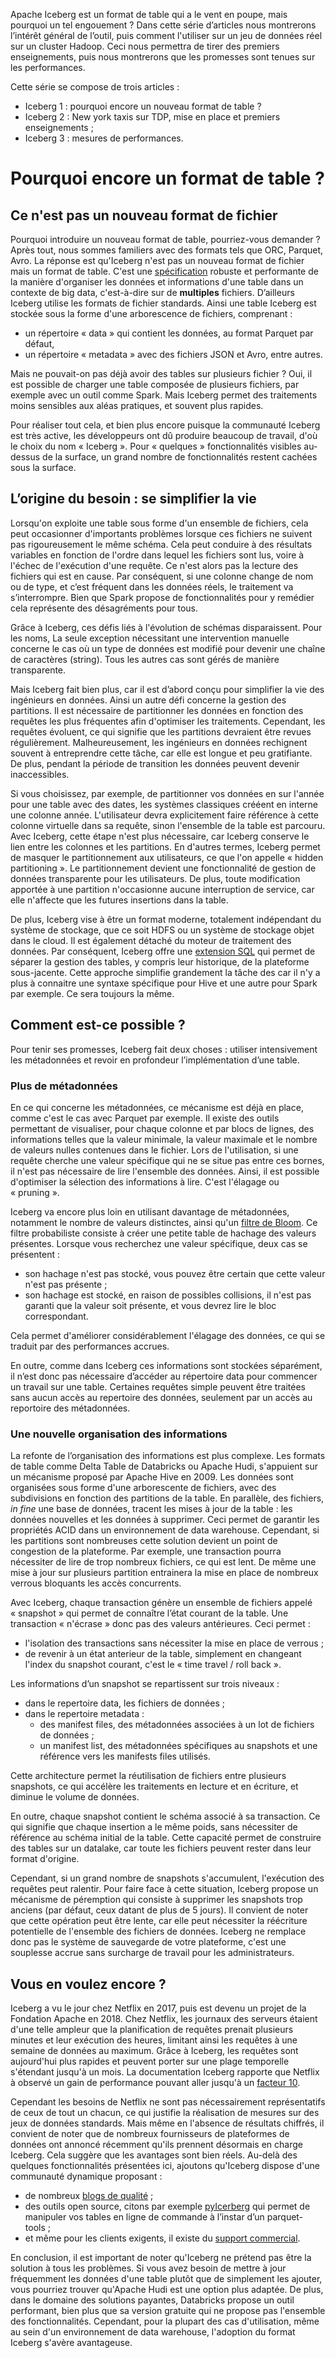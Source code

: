 Apache Iceberg est un format de table qui a le vent en poupe, mais pourquoi un tel engouement ? Dans cette série d’articles nous montrerons l’intérêt général de l’outil, puis comment l'utiliser sur un jeu de données réel sur un cluster Hadoop. Ceci nous permettra de tirer des premiers enseignements, puis nous montrerons que les promesses sont tenues sur les performances.

Cette série se compose de trois articles :

* Iceberg 1 : pourquoi encore un nouveau format de table ? 
* Iceberg 2 : New york taxis sur TDP, mise en place et premiers enseignements ;
* Iceberg 3 : mesures de performances.

# Pourquoi encore un format de table ?

## Ce n'est pas un nouveau format de fichier

Pourquoi introduire un nouveau format de table, pourriez-vous demander ? Après tout, nous sommes familiers avec des formats tels que ORC, Parquet, Avro. La réponse est qu'Iceberg n'est pas un nouveau format de fichier mais un format de table. C'est une [spécification](https://iceberg.apache.org/spec/) robuste et performante de la manière d'organiser les données et informations d'une table dans un contexte de big data, c'est-à-dire sur de **multiples** fichiers.  D’ailleurs Iceberg utilise les formats de fichier standards. Ainsi une table Iceberg est stockée sous la forme d'une arborescence de fichiers, comprenant :

* un répertoire « data » qui contient les données, au format Parquet par défaut,
* un répertoire « metadata » avec des fichiers JSON et Avro, entre autres.

Mais ne pouvait-on pas déjà avoir des tables sur plusieurs fichier ? Oui, il est possible de charger une table composée de plusieurs fichiers, par exemple avec un outil comme Spark. Mais Iceberg permet des traitements moins sensibles aux aléas pratiques, et souvent plus rapides. 

Pour réaliser tout cela, et bien plus encore puisque la communauté Iceberg est très active, les développeurs ont dû produire beaucoup de travail, d'où le choix du nom « Iceberg ». Pour « quelques » fonctionnalités visibles au-dessus de la surface, un grand nombre de fonctionnalités restent cachées sous la surface.


## L’origine du besoin : se simplifier la vie

Lorsqu'on exploite une table sous forme d'un ensemble de fichiers, cela peut occasionner d'importants problèmes lorsque ces fichiers ne suivent pas rigoureusement le même schéma. Cela peut conduire à des résultats variables en fonction de l'ordre dans lequel les fichiers sont lus, voire à l'échec de l'exécution d'une requête. Ce n'est alors pas la lecture des fichiers qui est en cause. Par conséquent, si une colonne change de nom ou de type, et c’est fréquent dans les données réels, le traitement va s’interrompre. Bien que Spark propose de fonctionnalités pour y remédier cela représente des désagréments pour tous. 

Grâce à Iceberg, ces défis liés à l'évolution de schémas disparaissent. 
Pour les noms, 
La seule exception nécessitant une intervention manuelle concerne le cas où un type de données est modifié pour devenir une chaîne de caractères (string). Tous les autres cas sont gérés de manière transparente.

Mais Iceberg fait bien plus, car il est d’abord conçu pour simplifier la vie des ingénieurs en données. Ainsi un autre défi concerne la gestion des partitions. Il est nécessaire de partitionner les données en fonction des requêtes les plus fréquentes afin d'optimiser les traitements. Cependant, les requêtes évoluent, ce qui signifie que les partitions devraient être revues régulièrement. Malheureusement, les ingénieurs en données rechignent souvent à entreprendre cette tâche, car elle est longue et peu gratifiante. De plus, pendant la période de transition les données peuvent devenir inaccessibles. 

Si vous choisissez, par exemple, de partitionner vos données en sur l'année pour une table avec des dates, les systèmes classiques crééent en interne une colonne année. L'utilisateur devra explicitement faire référence à cette colonne virtuelle dans sa requête, sinon l'ensemble de la table est parcouru. 
Avec Iceberg, cette étape n'est plus nécessaire, car Iceberg conserve le lien entre les colonnes et les partitions. En d'autres termes, Iceberg permet de masquer le partitionnement aux utilisateurs, ce que l'on appelle « hidden partitioning ». Le partitionnement devient une fonctionnalité de gestion de données transparente pour les utilisateurs. De plus, toute modification apportée à une partition n'occasionne aucune interruption de service, car elle n'affecte que les futures insertions dans la table.

De plus, Iceberg vise à être un format moderne, totalement indépendant du système de stockage, que ce soit HDFS ou un système de stockage objet dans le cloud. Il est également détaché du moteur de traitement des données. Par conséquent, Iceberg offre une [extension SQL](https://www.dremio.com/resources/webinars/deep-dive-into-iceberg-sql-extensions/) qui permet de séparer la gestion des tables, y compris leur historique, de la plateforme sous-jacente. Cette approche simplifie grandement la tâche des car il n'y a plus à connaitre une syntaxe spécifique pour Hive et une autre pour Spark par exemple. Ce sera toujours la même.

## Comment est-ce possible ?

Pour tenir ses promesses, Iceberg fait deux choses : utiliser intensivement les métadonnées et revoir en profondeur l’implémentation d’une table.

### Plus de métadonnées

En ce qui concerne les métadonnées, ce mécanisme est déjà en place, comme c'est le cas avec Parquet par exemple. Il existe des outils permettant de visualiser, pour chaque colonne et par blocs de lignes, des informations telles que la valeur minimale, la valeur maximale et le nombre de valeurs nulles contenues dans le fichier. Lors de l'utilisation, si une requête cherche une valeur spécifique qui ne se situe pas entre ces bornes, il n'est pas nécessaire de lire l'ensemble des données. Ainsi, il est possible d'optimiser la sélection des informations à lire. C'est l'élagage ou « pruning ».

Iceberg va encore plus loin en utilisant davantage de métadonnées, notamment le nombre de valeurs distinctes, ainsi qu'un [filtre de Bloom](https://fr.wikipedia.org/wiki/Filtre_de_Bloom). Ce filtre probabiliste consiste à créer une petite table de hachage des valeurs présentes. Lorsque vous recherchez une valeur spécifique, deux cas se présentent :

* son hachage n'est pas stocké, vous pouvez être certain que cette valeur n'est pas présente ;
* son hachage est stocké, en raison de possibles collisions, il n'est pas garanti que la valeur soit présente, et vous devrez lire le bloc correspondant.

Cela permet d'améliorer considérablement l'élagage des données, ce qui se traduit par des performances accrues.

En outre, comme dans Iceberg ces informations sont stockées séparément, il n’est donc pas nécessaire d’accéder au répertoire data pour commencer un travail sur une table. Certaines requêtes simple peuvent être traitées sans aucun accès au repertoire des données, seulement par un accès au reportoire des métadonnées. 

### Une nouvelle organisation des informations

La refonte de l’organisation des informations est plus complexe. Les formats de table comme Delta Table de Databricks ou Apache Hudi, s'appuient sur un mécanisme proposé par Apache Hive en 2009. Les données sont organisées sous forme d'une arborescente de fichiers, avec des subdivisions en fonction des partitions de la table. En parallèle, des fichiers, _in fine_ une base de données, tracent les mises à jour de la table : les données nouvelles et les données à supprimer. Ceci permet de garantir les propriétés ACID dans un environnement de data warehouse. Cependant, si les partitions sont nombreuses cette solution devient un point de congestion de la plateforme. Par exemple, une transaction pourra nécessiter de lire de trop nombreux fichiers, ce qui est lent. De même une mise à jour sur plusieurs partition entrainera la mise en place de nombreux verrous bloquants les accès concurrents.

Avec Iceberg, chaque transaction génère un ensemble de fichiers appelé « snapshot » qui permet de connaître l’état courant de la table. Une transaction « n'écrase » donc pas des valeurs antérieures. Ceci permet : 

* l'isolation des transactions sans nécessiter la mise en place de verrous ; 
* de revenir à un état anterieur de la table, simplement en changeant l'index du snapshot courant, c'est le « time travel / roll back ».

Les informations d’un snapshot se repartissent sur trois niveaux :

* dans le repertoire data, les fichiers de données ;
* dans le repertoire metadata :
  * des manifest files, des métadonnées associées à un lot de fichiers de données ; 
  * un manifest list, des métadonnées spécifiques au snapshots et une référence vers les manifests files utilisés.

Cette architecture permet la réutilisation de fichiers entre plusieurs snapshots, ce qui accélère les traitements en lecture et en écriture, et diminue le volume de données.

En outre, chaque snapshot contient le schéma associé à sa transaction. Ce qui signifie que chaque insertion a le même poids, sans nécessiter de référence au schéma initial de la table. Cette capacité permet de construire des tables sur un datalake, car toute les fichiers peuvent rester dans leur format d'origine.

Cependant, si un grand nombre de snapshots s'accumulent, l'exécution des requêtes peut ralentir. Pour faire face à cette situation, Iceberg propose un mécanisme de péremption qui consiste à supprimer les snapshots trop anciens (par défaut, ceux datant de plus de 5 jours). Il convient de noter que cette opération peut être lente, car elle peut nécessiter la réécriture potentielle de l'ensemble des fichiers de données. Iceberg ne remplace donc pas le système de sauvegarde de votre plateforme, c'est une souplesse accrue sans surcharge de travail pour les administrateurs.

## Vous en voulez encore ?

Iceberg a vu le jour chez Netflix en 2017, puis est devenu un projet de la Fondation Apache en 2018. Chez Netflix, les journaux des serveurs étaient d'une telle ampleur que la planification de requêtes prenait plusieurs minutes et leur exécution des heures, limitant ainsi les requêtes à une semaine de données au maximum. Grâce à Iceberg, les requêtes sont aujourd'hui plus rapides et peuvent porter sur une plage temporelle s'étendant jusqu'à un mois. La documentation Iceberg rapporte que Netflix à observé un gain de performance pouvant aller jusqu'à un [facteur 10]( https://conferences.oreilly.com/strata/strata-ny-2018/cdn.oreillystatic.com/en/assets/1/event/278/Introducing%20Iceberg_%20Tables%20designed%20for%20object%20stores%20Presentation.pdf). 

Cependant les besoins de Netflix ne sont pas nécessairement représentatifs de ceux de tout un chacun, ce qui justifie la réalisation de mesures sur des jeux de données standards. Mais même en l'absence de résultats chiffrés, il convient de noter que de nombreux fournisseurs de plateformes de données ont annoncé récemment qu'ils prennent désormais en charge Iceberg. Cela suggère que les avantages sont bien réels. Au-delà des quelques fonctionnalités présentées ici, ajoutons qu'Iceberg dispose d'une communauté dynamique proposant :

* de nombreux [blogs de qualité](https://iceberg.apache.org/blogs/) ;
* des outils open source, citons par exemple [pyIcerberg](https://py.iceberg.apache.org/) qui permet de manipuler vos tables en ligne de commande à l’instar d’un parquet-tools ;
* et même pour les clients exigents, il existe du [support commercial](https://iceberg.apache.org/vendors/). 

En conclusion, il est important de noter qu'Iceberg ne prétend pas être la solution à tous les problèmes. Si vous avez besoin de mettre à jour fréquemment les données d'une table plutôt que de simplement les ajouter, vous pourriez trouver qu'Apache Hudi est une option plus adaptée. De plus, dans le domaine des solutions payantes, Databricks propose un outil performant, bien plus que sa version gratuite qui ne propose pas l'ensemble des fonctionnalités. Cependant, pour la plupart des cas d'utilisation, même au sein d'un environnement de data warehouse, l'adoption du format Iceberg s'avère avantageuse.